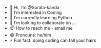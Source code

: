 - 👋 Hi, I’m @Sorata-kanda
- 👀 I’m interested in Coding
- 🌱 I’m currently learning Python
- 💞️ I’m looking to collaborate on ...
- 📫 How to reach me - email me
- 😄 Pronouns: he/him
- ⚡ Fun fact: doing coding can fall your hairs

<!---
Sorata-kanda/Sorata-kanda is a ✨ special ✨ repository because its `README.md` (this file) appears on your GitHub profile.
You can click the Preview link to take a look at your changes.
--->

